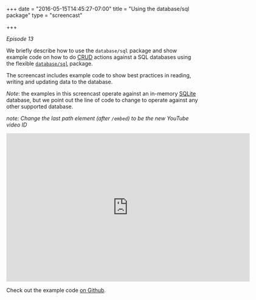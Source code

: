 +++
date = "2016-05-15T14:45:27-07:00"
title = "Using the database/sql package"
type = "screencast"

+++

_Episode 13_

We briefly describe how to use the `database/sql` package and show example code on how to do [CRUD](https://en.wikipedia.org/wiki/Create,_read,_update_and_delete) actions against a SQL databases using the flexible [`database/sql`](https://godoc.org/database/sql) package.

<!--more-->

The screencast includes example code to show best practices in reading, writing and updating data to the database.

_Note_: the examples in this screencast operate against an in-memory [SQLite](https://www.sqlite.org/) database, but we point out the line of code to change to operate against any other supported database.

_note: Change the last path element (after `/embed`) to be the new YouTube video ID_

<iframe
  class="ytplayer"
  type="text/html"
  width="640"
  height="390"
  src="http://www.youtube.com/embed/QvWUCYwmExE?autoplay=0&origin=http://example.com"
  frameborder="0"
></iframe>

Check out the example code [on Github](https://github.com/arschles/go-in-5-minutes/tree/master/episode13).
